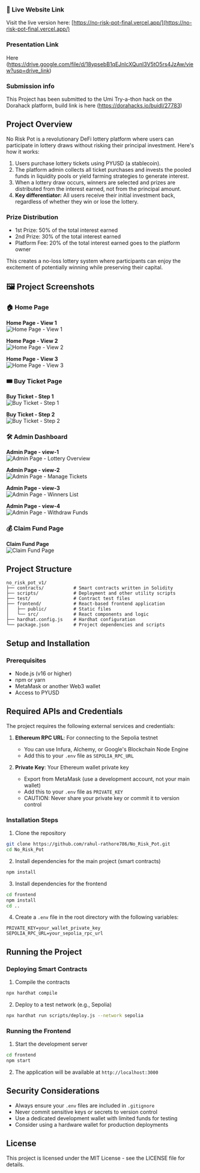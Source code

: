 ### 🔗 Live Website Link 
Visit the live version here: [https://no-risk-pot-final.vercel.app/](https://no-risk-pot-final.vercel.app/)
### Presentation Link 
Here (https://drive.google.com/file/d/18ypsebB1qEJnlcXQunI3V5tO5rs4JzAw/view?usp=drive_link)
### Submission info
This Project has been submitted to the Umi Try-a-thon hack on the Dorahack platform, build link is here (https://dorahacks.io/buidl/27783)

## Project Overview
No Risk Pot is a revolutionary DeFi lottery platform where users can participate in lottery draws without risking their principal investment. Here's how it works:

1. Users purchase lottery tickets using PYUSD (a stablecoin).
2. The platform admin collects all ticket purchases and invests the pooled funds in liquidity pools or yield farming strategies to generate interest.
3. When a lottery draw occurs, winners are selected and prizes are distributed from the interest earned, not from the principal amount.
4. **Key differentiator:** All users receive their initial investment back, regardless of whether they win or lose the lottery.

### Prize Distribution

- 1st Prize: 50% of the total interest earned
- 2nd Prize: 30% of the total interest earned
- Platform Fee: 20% of the total interest earned goes to the platform owner

This creates a no-loss lottery system where participants can enjoy the excitement of potentially winning while preserving their capital.

## 🖼️ Project Screenshots

### 🏠 Home Page

**Home Page - View 1**  
![Home Page - View 1](./frontend/public/home1.png)

**Home Page - View 2**  
![Home Page - View 2](./frontend/public/home2.png)

**Home Page - View 3**  
![Home Page - View 3](./frontend/public/home3.png)

### 🎟️ Buy Ticket Page

**Buy Ticket - Step 1**  
![Buy Ticket - Step 1](./frontend/public/buy_tkt.png)

**Buy Ticket - Step 2**  
![Buy Ticket - Step 2](./frontend/public/buy_tkt2.png)

### 🛠️ Admin Dashboard

**Admin Page - view-1**  
![Admin Page - Lottery Overview](./frontend/public/adminpage1.png)

**Admin Page - view-2**  
![Admin Page - Manage Tickets](./frontend/public/adminpage2.png)

**Admin Page - view-3**  
![Admin Page - Winners List](./frontend/public/adminpage3.png)

**Admin Page - view-4**  
![Admin Page - Withdraw Funds](./frontend/public/adminpage4.png)

### 💰 Claim Fund Page

**Claim Fund Page**  
![Claim Fund Page](./frontend/public/claim_fund_page.png)


## Project Structure

```
no_risk_pot_v1/
├── contracts/           # Smart contracts written in Solidity
├── scripts/             # Deployment and other utility scripts
├── test/                # Contract test files
├── frontend/            # React-based frontend application
│   ├── public/          # Static files
│   └── src/             # React components and logic
├── hardhat.config.js    # Hardhat configuration
└── package.json         # Project dependencies and scripts
```

## Setup and Installation

### Prerequisites

- Node.js (v16 or higher)
- npm or yarn
- MetaMask or another Web3 wallet
- Access to PYUSD

## Required APIs and Credentials

The project requires the following external services and credentials:

1. **Ethereum RPC URL**: For connecting to the Sepolia testnet

   - You can use Infura, Alchemy, or Google's Blockchain Node Engine
   - Add this to your `.env` file as `SEPOLIA_RPC_URL`

2. **Private Key**: Your Ethereum wallet private key
   - Export from MetaMask (use a development account, not your main wallet)
   - Add this to your `.env` file as `PRIVATE_KEY`
   - CAUTION: Never share your private key or commit it to version control

### Installation Steps

1. Clone the repository

```bash
git clone https://github.com/rahul-rathore786/No_Risk_Pot.git
cd No_Risk_Pot
```

2. Install dependencies for the main project (smart contracts)

```bash
npm install
```

3. Install dependencies for the frontend

```bash
cd frontend
npm install
cd ..
```

4. Create a `.env` file in the root directory with the following variables:

```
PRIVATE_KEY=your_wallet_private_key
SEPOLIA_RPC_URL=your_sepolia_rpc_url
```

## Running the Project

### Deploying Smart Contracts

1. Compile the contracts

```bash
npx hardhat compile
```

2. Deploy to a test network (e.g., Sepolia)

```bash
npx hardhat run scripts/deploy.js --network sepolia
```

### Running the Frontend

1. Start the development server

```bash
cd frontend
npm start
```

2. The application will be available at `http://localhost:3000`


## Security Considerations

- Always ensure your `.env` files are included in `.gitignore`
- Never commit sensitive keys or secrets to version control
- Use a dedicated development wallet with limited funds for testing
- Consider using a hardware wallet for production deployments

## License

This project is licensed under the MIT License - see the LICENSE file for details.

